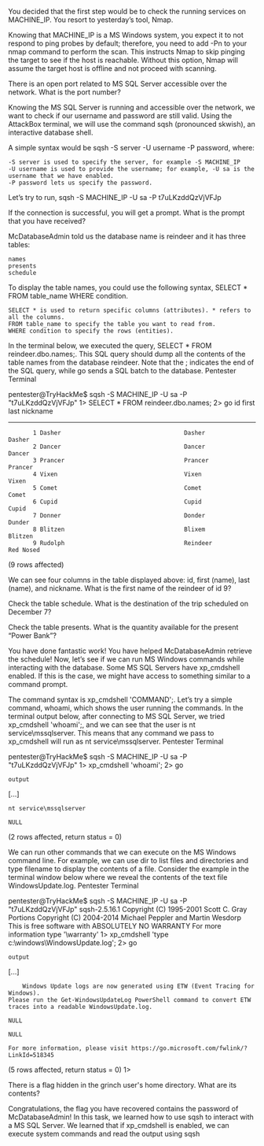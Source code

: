 You decided that the first step would be to check the running services on MACHINE_IP. You resort to yesterday’s tool, Nmap.

Knowing that MACHINE_IP is a MS Windows system, you expect it to not respond to ping probes by default; therefore, you need to add -Pn to your nmap command to perform the scan. This instructs Nmap to skip pinging the target to see if the host is reachable. Without this option, Nmap will assume the target host is offline and not proceed with scanning.

There is an open port related to MS SQL Server accessible over the network. What is the port number?


Knowing the MS SQL Server is running and accessible over the network, we want to check if our username and password are still valid. Using the AttackBox terminal, we will use the command sqsh (pronounced skwish), an interactive database shell.

A simple syntax would be sqsh -S server -U username -P password, where:

    -S server is used to specify the server, for example -S MACHINE_IP
    -U username is used to provide the username; for example, -U sa is the username that we have enabled.
    -P password lets us specify the password.

Let’s try to run, sqsh -S MACHINE_IP -U sa -P t7uLKzddQzVjVFJp

If the connection is successful, you will get a prompt. What is the prompt that you have received?

McDatabaseAdmin told us the database name is reindeer and it has three tables:

    names
    presents
    schedule

To display the table names, you could use the following syntax, SELECT * FROM table_name WHERE condition.

    SELECT * is used to return specific columns (attributes). * refers to all the columns.
    FROM table_name to specify the table you want to read from.
    WHERE condition to specify the rows (entities).

In the terminal below, we executed the query, SELECT * FROM reindeer.dbo.names;. This SQL query should dump all the contents of the table names from the database reindeer. Note that the ; indicates the end of the SQL query, while go sends a SQL batch to the database.
Pentester Terminal

           
pentester@TryHackMe$ sqsh -S MACHINE_IP -U sa -P "t7uLKzddQzVjVFJp"
1> SELECT * FROM reindeer.dbo.names;
2> go
 id          first                                    last                                     nickname
 ----------- ---------------------------------------- ---------------------------------------- ----------------------------------------
           1 Dasher                                   Dasher                                   Dasher                                  
           2 Dancer                                   Dancer                                   Dancer                                  
           3 Prancer                                  Prancer                                  Prancer                                 
           4 Vixen                                    Vixen                                    Vixen                                   
           5 Comet                                    Comet                                    Comet                                   
           6 Cupid                                    Cupid                                    Cupid                                   
           7 Donner                                   Donder                                   Dunder                                  
           8 Blitzen                                  Blixem                                   Blitzen                                 
           9 Rudolph                                  Reindeer                                 Red Nosed

 (9 rows affected)

        

We can see four columns in the table displayed above: id, first (name), last (name), and nickname. What is the first name of the reindeer of id 9?

Check the table schedule. What is the destination of the trip scheduled on December 7?

Check the table presents. What is the quantity available for the present “Power Bank”?

You have done fantastic work! You have helped McDatabaseAdmin retrieve the schedule! Now, let’s see if we can run MS Windows commands while interacting with the database. Some MS SQL Servers have xp_cmdshell enabled. If this is the case, we might have access to something similar to a command prompt.

The command syntax is xp_cmdshell 'COMMAND';. Let’s try a simple command, whoami, which shows the user running the commands. In the terminal output below, after connecting to MS SQL Server, we tried xp_cmdshell 'whoami';, and we can see that the user is nt service\mssqlserver. This means that any command we pass to xp_cmdshell will run as nt service\mssqlserver.
Pentester Terminal

           
pentester@TryHackMe$ sqsh -S MACHINE_IP -U sa -P "t7uLKzddQzVjVFJp"
1> xp_cmdshell 'whoami';
2> go

	output

[...]

	nt service\mssqlserver
    
	NULL
    
(2 rows affected, return status = 0)

        

We can run other commands that we can execute on the MS Windows command line. For example, we can use dir to list files and directories and type filename to display the contents of a file. Consider the example in the terminal window below where we reveal the contents of the text file WindowsUpdate.log.
Pentester Terminal

           
pentester@TryHackMe$ sqsh -S MACHINE_IP -U sa -P "t7uLKzddQzVjVFJp"
sqsh-2.5.16.1 Copyright (C) 1995-2001 Scott C. Gray
Portions Copyright (C) 2004-2014 Michael Peppler and Martin Wesdorp
This is free software with ABSOLUTELY NO WARRANTY
For more information type '\warranty'
1> xp_cmdshell 'type c:\windows\WindowsUpdate.log';
2> go

	output
	
[...]
        
        Windows Update logs are now generated using ETW (Event Tracing for Windows).
	Please run the Get-WindowsUpdateLog PowerShell command to convert ETW traces into a readable WindowsUpdate.log.

	NULL
	
	NULL
	
	For more information, please visit https://go.microsoft.com/fwlink/?LinkId=518345 
(5 rows affected, return status = 0)
1>

        

There is a flag hidden in the grinch user's home directory. What are its contents?

Congratulations, the flag you have recovered contains the password of McDatabaseAdmin! In this task, we learned how to use sqsh to interact with a MS SQL Server. We learned that if xp_cmdshell is enabled, we can execute system commands and read the output using sqsh
